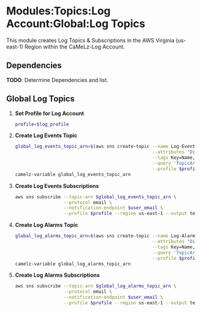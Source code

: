 # Modules:Topics:Log Account:Global:Log Topics

This module creates Log Topics & Subscriptions in the AWS Virginia (us-east-1) Region within the
CaMeLz-Log Account.


## Dependencies

**TODO**: Determine Dependencies and list.

## Global Log Topics

1. **Set Profile for Log Account**

    ```bash
    profile=$log_profile
    ```

1. **Create Log Events Topic**

    ```bash
    global_log_events_topic_arn=$(aws sns create-topic --name Log-Events \
                                                       --attributes "DisplayName=CMLL Events" \
                                                       --tags Key=Name,Value=Log-Events-Topic Key=Company,Value=CaMeLz Key=Environment,Value=Log \
                                                       --query 'TopicArn' \
                                                       --profile $profile --region us-east-1 --output text)
    camelz-variable global_log_events_topic_arn
    ```

1. **Create Log Events Subscriptions**

    ```bash
    aws sns subscribe --topic-arn $global_log_events_topic_arn \
                      --protocol email \
                      --notification-endpoint $user_email \
                      --profile $profile --region us-east-1 --output text
    ```

1. **Create Log Alarms Topic**

    ```bash
    global_log_alarms_topic_arn=$(aws sns create-topic --name Log-Alarms \
                                                       --attributes "DisplayName=CMLL Alarms" \
                                                       --tags Key=Name,Value=Log-Alarms-Topic Key=Company,Value=CaMeLz Key=Environment,Value=Log \
                                                       --query 'TopicArn' \
                                                       --profile $profile --region us-east-1 --output text)
    camelz-variable global_log_alarms_topic_arn
    ```

1. **Create Log Alarms Subscriptions**

    ```bash
    aws sns subscribe --topic-arn $global_log_alarms_topic_arn \
                      --protocol email \
                      --notification-endpoint $user_email \
                      --profile $profile --region us-east-1 --output text
    ```
